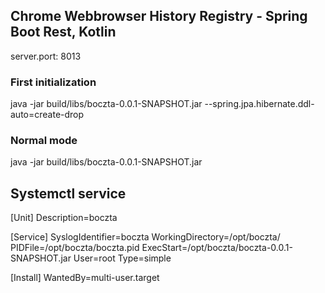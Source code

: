 
## Chrome Webbrowser History Registry - Spring Boot Rest, Kotlin 


server.port: 8013

### First initialization
  java -jar build/libs/boczta-0.0.1-SNAPSHOT.jar --spring.jpa.hibernate.ddl-auto=create-drop

### Normal mode
  java -jar build/libs/boczta-0.0.1-SNAPSHOT.jar




## Systemctl service

[Unit]
Description=boczta

[Service]
SyslogIdentifier=boczta
WorkingDirectory=/opt/boczta/
PIDFile=/opt/boczta/boczta.pid
ExecStart=/opt/boczta/boczta-0.0.1-SNAPSHOT.jar
User=root
Type=simple

[Install]
WantedBy=multi-user.target

